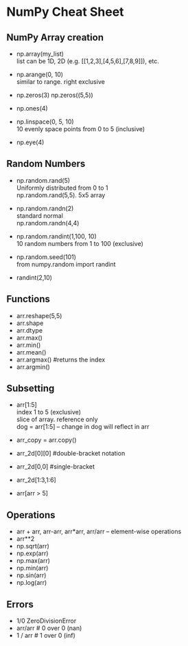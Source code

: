 # NumPy Cheat Sheet

## NumPy Array creation
* np.array(my_list)  
list can be 1D, 2D (e.g. [[1,2,3],[4,5,6],[7,8,9]]), etc.

* np.arange(0, 10)  
similar to range. right exclusive

* np.zeros(3)
np.zeros((5,5))

* np.ones(4)

* np.linspace(0, 5, 10)  
10 evenly space points from 0 to 5 (inclusive)

* np.eye(4)

## Random Numbers
* np.random.rand(5)  
Uniformly distributed from 0 to 1  
np.random.rand(5,5). 5x5 array

* np.random.randn(2)  
standard normal  
np.random.randn(4,4)

* np.random.randint(1,100, 10)  
10 random numbers from 1 to 100 (exclusive)
* np.random.seed(101)  
from numpy.random import randint
* randint(2,10)

 ## Functions
* arr.reshape(5,5)
* arr.shape
* arr.dtype
* arr.max()
* arr.min()
* arr.mean()
* arr.argmax() #returns the index
* arr.argmin()

## Subsetting
* arr[1:5]  
index 1 to 5 (exclusive)  
slice of array. reference only  
dog = arr[1:5] – change in dog will reflect in arr  

* arr_copy = arr.copy()
* arr_2d[0][0] #double-bracket notation
* arr_2d[0,0]  #single-bracket
* arr_2d[1:3,1:6]
* arr[arr > 5]

## Operations
* arr + arr, arr-arr, arr*arr, arr/arr – element-wise operations
* arr**2
* np.sqrt(arr)
* np.exp(arr)
* np.max(arr)
* np.min(arr)
* np.sin(arr)
* np.log(arr)

 ## Errors
* 1/0  ZeroDivisionError
* arr/arr # 0 over 0 (nan)
* 1 / arr # 1 over 0 (inf)
